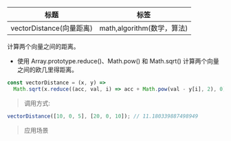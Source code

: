 | 标题                     | 标签                       |
| ------------------------ | -------------------------- |
| vectorDistance(向量距离) | math,algorithm(数学，算法) |

计算两个向量之间的距离。

- 使用 Array.prototype.reduce()、Math.pow() 和 Math.sqrt() 计算两个向量之间的欧几里得距离。

```js
const vectorDistance = (x, y) =>
  Math.sqrt(x.reduce((acc, val, i) => acc + Math.pow(val - y[i], 2), 0));
```

> 调用方式:

```js
vectorDistance([10, 0, 5], [20, 0, 10]); // 11.180339887498949
```

> 应用场景
